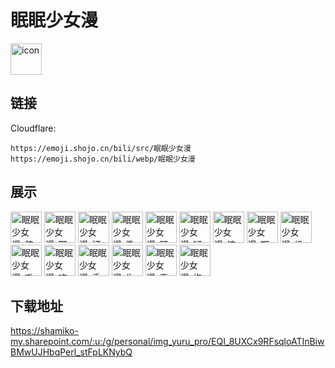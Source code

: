 # 眠眠少女漫
<img src="https://emoji.shojo.cn/bili/src/眠眠少女漫/icon.png" width="50" height="50" alt="icon">

## 链接
Cloudflare:
```
https://emoji.shojo.cn/bili/src/眠眠少女漫
https://emoji.shojo.cn/bili/webp/眠眠少女漫
```
## 展示
<img src="https://emoji.shojo.cn/bili/src/眠眠少女漫/眠眠少女漫-装酷.png" width="50" height="50" alt="眠眠少女漫-装酷">
<img src="https://emoji.shojo.cn/bili/src/眠眠少女漫/眠眠少女漫-耶.png" width="50" height="50" alt="眠眠少女漫-耶">
<img src="https://emoji.shojo.cn/bili/src/眠眠少女漫/眠眠少女漫-打call.png" width="50" height="50" alt="眠眠少女漫-打call">
<img src="https://emoji.shojo.cn/bili/src/眠眠少女漫/眠眠少女漫-撒花.png" width="50" height="50" alt="眠眠少女漫-撒花">
<img src="https://emoji.shojo.cn/bili/src/眠眠少女漫/眠眠少女漫-盯.png" width="50" height="50" alt="眠眠少女漫-盯">
<img src="https://emoji.shojo.cn/bili/src/眠眠少女漫/眠眠少女漫-疑问.png" width="50" height="50" alt="眠眠少女漫-疑问">
<img src="https://emoji.shojo.cn/bili/src/眠眠少女漫/眠眠少女漫-惊.png" width="50" height="50" alt="眠眠少女漫-惊">
<img src="https://emoji.shojo.cn/bili/src/眠眠少女漫/眠眠少女漫-期待.png" width="50" height="50" alt="眠眠少女漫-期待">
<img src="https://emoji.shojo.cn/bili/src/眠眠少女漫/眠眠少女漫-投币.png" width="50" height="50" alt="眠眠少女漫-投币">
<img src="https://emoji.shojo.cn/bili/src/眠眠少女漫/眠眠少女漫-嗷呜.png" width="50" height="50" alt="眠眠少女漫-嗷呜">
<img src="https://emoji.shojo.cn/bili/src/眠眠少女漫/眠眠少女漫-吃瓜.png" width="50" height="50" alt="眠眠少女漫-吃瓜">
<img src="https://emoji.shojo.cn/bili/src/眠眠少女漫/眠眠少女漫-委屈.png" width="50" height="50" alt="眠眠少女漫-委屈">
<img src="https://emoji.shojo.cn/bili/src/眠眠少女漫/眠眠少女漫-生气.png" width="50" height="50" alt="眠眠少女漫-生气">
<img src="https://emoji.shojo.cn/bili/src/眠眠少女漫/眠眠少女漫-无语.png" width="50" height="50" alt="眠眠少女漫-无语">
<img src="https://emoji.shojo.cn/bili/src/眠眠少女漫/眠眠少女漫-抱抱.png" width="50" height="50" alt="眠眠少女漫-抱抱">

## 下载地址

https://shamiko-my.sharepoint.com/:u:/g/personal/img_yuru_pro/EQI_8UXCx9RFsqloATInBiwBMwUJHbqPerl_stFpLKNybQ